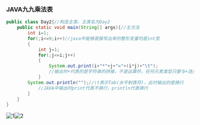 ### JAVA九九乘法表

```java
public class Day2{//构造主类，主类名为Day2
    public static void main(String[] args){//主方法
        int i=1;
        for(;i<=9;i++)//java中能够直接写出来的整形变量均是int型
        {
            int j=1;
            for(;j<=i;j++)
            {
                System.out.print(i+"*"+j+"="+(i*j)+"\t");
                //输出时+代表的是字符串的拼接，不是运算符，任何元素类型只要与+连接均会被当做字符串处理，若想进行运算则需要添加（）改变优先级。
            }
        System.out.println("");//\t表示Tab(水平制表符)，此时输出的是换行
            //JAVA中输出时print代表不换行，println代表换行
        }
    }
}
```

![1](C:\Users\14665\source\JAVA学习\JAVA九九乘法表\1.png)![2](C:\Users\14665\source\JAVA学习\JAVA九九乘法表\2.png)